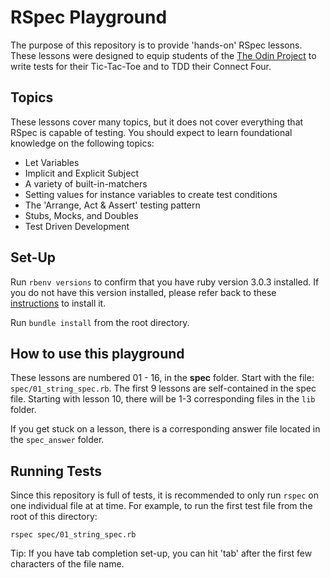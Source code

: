 # RSpec Playground

The purpose of this repository is to provide 'hands-on' RSpec lessons. These lessons were designed to equip students of the [The Odin Project](https://www.theodinproject.com/) to write tests for their Tic-Tac-Toe and to TDD their Connect Four.

## Topics

These lessons cover many topics, but it does not cover everything that RSpec is capable of testing. You should expect to learn foundational knowledge on the following topics:

- Let Variables
- Implicit and Explicit Subject
- A variety of built-in-matchers
- Setting values for instance variables to create test conditions
- The 'Arrange, Act & Assert' testing pattern
- Stubs, Mocks, and Doubles
- Test Driven Development

## Set-Up

Run `rbenv versions` to confirm that you have ruby version 3.0.3 installed. If you do not have this version installed, please refer back to these [instructions](https://www.theodinproject.com/paths/full-stack-ruby-on-rails/courses/ruby-programming/lessons/installing-ruby-ruby-programming) to install it.

Run `bundle install` from the root directory.

## How to use this playground

These lessons are numbered 01 - 16, in the **spec** folder. Start with the file: <code>spec/01_string_spec.rb</code>. The first 9 lessons are self-contained in the spec file. Starting with lesson 10, there will be 1-3 corresponding files in the <code>lib</code> folder.

If you get stuck on a lesson, there is a corresponding answer file located in the <code>spec_answer</code> folder.

## Running Tests

Since this repository is full of tests, it is recommended to only run <code>rspec</code> on one individual file at at time. For example, to run the first test file from the root of this directory:

<pre><code>rspec spec/01_string_spec.rb</code></pre>

Tip: If you have tab completion set-up, you can hit 'tab' after the first few characters of the file name.
